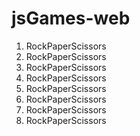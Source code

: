 # jsGames-web
<ol>
<li>RockPaperScissors</li>
  <li>RockPaperScissors</li><li>RockPaperScissors</li><li>RockPaperScissors</li><li>RockPaperScissors</li><li>RockPaperScissors</li><li>RockPaperScissors</li><li>RockPaperScissors</li>
</ol>

